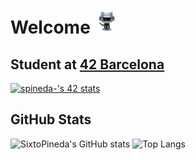 # Welcome <img src="https://raw.githubusercontent.com/SixtoPineda/SixtoPineda/main/img/hello.gif" width="40px">
<!--
**SixtoPineda/SixtoPineda** is a ✨ _special_ ✨ repository because its `README.md` (this file) appears on your GitHub profile.

Here are some ideas to get you started:

- 🔭 I’m currently working on ...
- 🌱 I’m currently learning ...
- 👯 I’m looking to collaborate on ...
- 🤔 I’m looking for help with ...
- 💬 Ask me about ...
- 📫 How to reach me: ...
- 😄 Pronouns: ...
- ⚡ Fun fact: ...
-->
## Student at [42 Barcelona](https://www.42barcelona.com/es/)
[![spineda-'s 42 stats](https://badge42.herokuapp.com/api/stats/spineda-?darkmode=true&privacyName=true)](https://github.com/JaeSeoKim/badge42)
## GitHub Stats
![SixtoPineda's GitHub stats](https://github-readme-stats.vercel.app/api?username=SixtoPineda&count_private=true&show_icons=true&hide=issues&theme=nightowl)
![Top Langs](https://github-readme-stats.vercel.app/api/top-langs/?username=SixtoPineda&layout=compact&theme=nightowl)


